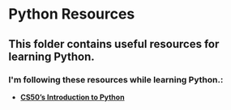 # Python Resources  

## This folder contains useful resources for learning Python.  

###  I'm following these resources while learning Python.:   

- **[CS50’s Introduction to Python](https://cs50.harvard.edu/python/2022/)**  
  

